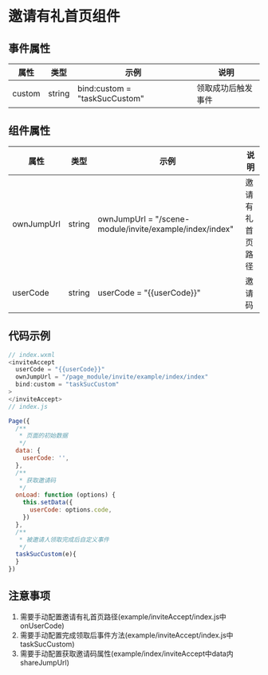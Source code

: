 # 邀请有礼首页组件

## 事件属性

| 属性   | 类型   | 示例                          | 说明               |
| ------ | ------ | ----------------------------- | ------------------ |
| custom | string | bind:custom = "taskSucCustom" | 领取成功后触发事件 |

## 组件属性

| 属性       | 类型   | 示例                                                    | 说明             |
| ---------- | ------ | ------------------------------------------------------- | ---------------- |
| ownJumpUrl | string | ownJumpUrl = "/scene-module/invite/example/index/index" | 邀请有礼首页路径 |
| userCode   | string | userCode = "{{userCode}}"                               | 邀请码           |

## 代码示例

```js
// index.wxml
<inviteAccept 
  userCode = "{{userCode}}"
  ownJumpUrl = "/page_module/invite/example/index/index" 
  bind:custom = "taskSucCustom"
>
</inviteAccept>
// index.js

Page({
  /**
   * 页面的初始数据
   */
  data: {
    userCode: '',
  },
  /**
   * 获取邀请码
   */
  onLoad: function (options) {
    this.setData({
      userCode: options.code,
    })
  },
  /**
   * 被邀请人领取完成后自定义事件
   */
  taskSucCustom(e){
  }
})
```

## 注意事项

1. 需要手动配置邀请有礼首页路径(example/inviteAccept/index.js中onUserCode)
2. 需要手动配置完成领取后事件方法(example/inviteAccept/index.js中taskSucCustom)
3. 需要手动配置获取邀请码属性(example/index/inviteAccept中data内shareJumpUrl)
